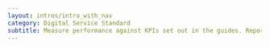 ```yaml
---
layout: intros/intro_with_nav
category: Digital Service Standard
subtitle: Measure performance against KPIs set out in the guides. Report on public dashboard.
---
```

